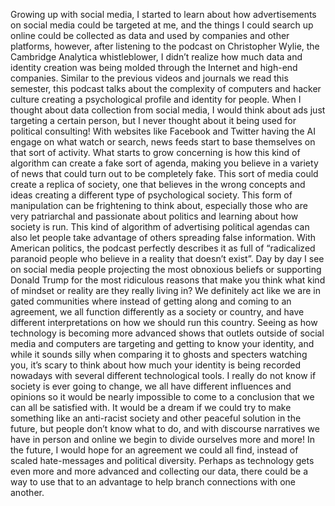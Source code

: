 Growing up with social media, I started to learn about how advertisements on social media could be targeted at me, and the things I could search up online could be collected as data and used by companies and other platforms, however, after listening to the podcast on Christopher Wylie, the Cambridge Analytica whistleblower, I didn’t realize how much data and identity creation was being molded through the Internet and high-end companies. Similar to the previous videos and journals we read this semester, this podcast talks about the complexity of computers and hacker culture creating a psychological profile and identity for people. When I thought about data collection from social media, I would think about ads just targeting a certain person, but I never thought about it being used for political consulting! With websites like Facebook and Twitter having the AI engage on what watch or search, news feeds start to base themselves on that sort of activity. What starts to grow concerning is how this kind of algorithm can create a fake sort of agenda, making you believe in a variety of news that could turn out to be completely fake. This sort of media could create a replica of society, one that believes in the wrong concepts and ideas creating a different type of psychological society. This form of manipulation can be frightening to think about, especially those who are very patriarchal and passionate about politics and learning about how society is run. This kind of algorithm of advertising political agendas can also let people take advantage of others spreading false information. With American politics, the podcast perfectly describes it as full of “radicalized paranoid people who believe in a reality that doesn’t exist”. Day by day I see on social media people projecting the most obnoxious beliefs or supporting Donald Trump for the most ridiculous reasons that make you think what kind of mindset or reality are they really living in? We definitely act like we are in gated communities where instead of getting along and coming to an agreement, we all function differently as a society or country, and have different interpretations on how we should run this country. Seeing as how technology is becoming more advanced shows that outlets outside of social media and computers are targeting and getting to know your identity, and while it sounds silly when comparing it to ghosts and specters watching you, it’s scary to think about how much your identity is being recorded nowadays with several different technological tools. I really do not know if society is ever going to change, we all have different influences and opinions so it would be nearly impossible to come to a conclusion that we can all be satisfied with. It would be a dream if we could try to make something like an anti-racist society and other peaceful solution in the future, but people don’t know what to do, and with discourse narratives we have in person and online we begin to divide ourselves more and more! In the future, I would hope for an agreement we could all find, instead of scaled hate-messages and political diversity. Perhaps as technology gets even more and more advanced and collecting our data, there could be a way to use that to an advantage to help branch connections with one another.
